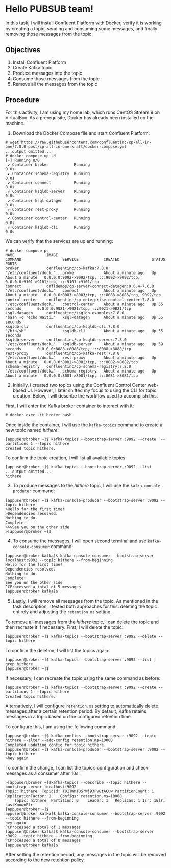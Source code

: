 # Hello PUBSUB team! 

In this task, I will install Confluent Platform with Docker, verify it is working by creating a topic, sending and consuming some messages, and finally removing those messages from the topic.

## Objectives 

1. Install Confluent Platform
2. Create Kafka topic
3. Produce messages into the topic
4. Consume those messages from the topic
5. Remove all the messages from the topic

## Procedure 

For this activity, I am using my home lab, which runs CentOS Stream 9 on VirtualBox. As a prerequisite, Docker has already been installed on the machine.  

1. Download the Docker Compose file and start Confluent Platform:

```
# wget https://raw.githubusercontent.com/confluentinc/cp-all-in-one/7.8.0-post/cp-all-in-one-kraft/docker-compose.yml
...output omitted...
# docker compose up -d
[+] Running 8/8
 ✔ Container broker           Running                                                                                                                    0.0s 
 ✔ Container schema-registry  Running                                                                                                                    0.0s 
 ✔ Container connect          Running                                                                                                                    0.0s 
 ✔ Container ksqldb-server    Running                                                                                                                    0.0s 
 ✔ Container ksql-datagen     Running                                                                                                                    0.0s 
 ✔ Container rest-proxy       Running                                                                                                                    0.0s 
 ✔ Container control-center   Running                                                                                                                    0.0s 
 ✔ Container ksqldb-cli       Running                                                                                                                    0.0s
```

We can verify that the services are up and running:

```
# docker compose ps
NAME              IMAGE                                             COMMAND                  SERVICE           CREATED              STATUS              PORTS
broker            confluentinc/cp-kafka:7.8.0                       "/etc/confluent/dock…"   broker            About a minute ago   Up About a minute   0.0.0.0:9092->9092/tcp, :::9092->9092/tcp, 0.0.0.0:9101->9101/tcp, :::9101->9101/tcp
connect           cnfldemos/cp-server-connect-datagen:0.6.4-7.6.0   "/etc/confluent/dock…"   connect           About a minute ago   Up About a minute   0.0.0.0:8083->8083/tcp, :::8083->8083/tcp, 9092/tcp
control-center    confluentinc/cp-enterprise-control-center:7.8.0   "/etc/confluent/dock…"   control-center    About a minute ago   Up 55 seconds       0.0.0.0:9021->9021/tcp, :::9021->9021/tcp
ksql-datagen      confluentinc/ksqldb-examples:7.8.0                "bash -c 'echo Waiti…"   ksql-datagen      About a minute ago   Up 55 seconds       
ksqldb-cli        confluentinc/cp-ksqldb-cli:7.8.0                  "/bin/sh"                ksqldb-cli        About a minute ago   Up 55 seconds       
ksqldb-server     confluentinc/cp-ksqldb-server:7.8.0               "/etc/confluent/dock…"   ksqldb-server     About a minute ago   Up 59 seconds       0.0.0.0:8088->8088/tcp, :::8088->8088/tcp
rest-proxy        confluentinc/cp-kafka-rest:7.8.0                  "/etc/confluent/dock…"   rest-proxy        About a minute ago   Up About a minute   0.0.0.0:8082->8082/tcp, :::8082->8082/tcp
schema-registry   confluentinc/cp-schema-registry:7.8.0             "/etc/confluent/dock…"   schema-registry   About a minute ago   Up About a minute   0.0.0.0:8081->8081/tcp, :::8081->8081/tcp
```

2. Initially, I created two topics using the Confluent Control Center web-based UI. However, I later shifted my focus to using the CLI for topic creation. Below, I will describe the workflow used to accomplish this.

First, I will enter the Kafka broker container to interact with it:

```
# docker exec -it broker bash
```

Once inside the container, I will use the ```kafka-topics``` command to create a new topic named _hithere_:

```
[appuser@broker ~]$ kafka-topics --bootstrap-server :9092 --create  --partitions 1 --topic hithere
Created topic hithere.
```

To confirm the topic creation, I will list all available topics:

```
[appuser@broker ~]$ kafka-topics --bootstrap-server :9092 --list
...output omitted...
hithere
```

3. To produce messages to the _hithere_ topic, I will use the ```kafka-console-producer``` command:

```
[appuser@broker ~]$ kafka-console-producer --bootstrap-server :9092 --topic hithere
>Hello for the first time!
>Dependencies resolved.
Nothing to do.
Complete!
>>>See you on the other side
>[appuser@broker ~]$ 
```

4. To consume the messages, I will open second terminal and use ```kafka-console-consumer``` command:

```
[appuser@broker kafka]$ kafka-console-consumer --bootstrap-server localhost:9092 --topic hithere --from-beginning
Hello for the first time!
Dependencies resolved.
Nothing to do.
Complete!
See you on the other side
^CProcessed a total of 5 messages
[appuser@broker kafka]$ 
```

5. Lastly, I will remove all messages from the topic. As mentioned in the task description, I tested both approaches for this: deleting the topic entirely and adjusting the ```retention.ms``` setting. 

To remove all messages from the _hithere_ topic, I can delete the topic and then recreate it if necessary. First, I will delete the topic:

```
[appuser@broker ~]$ kafka-topics --bootstrap-server :9092 --delete --topic hithere
```

To confirm the deletion, I will list the topics again:

```
[appuser@broker ~]$ kafka-topics --bootstrap-server :9092 --list | grep hithere
[appuser@broker ~]$ 
```

If necessary, I can recreate the topic using the same command as before:

```
[appuser@broker ~]$ kafka-topics --bootstrap-server :9092 --create --partitions 1 --topic hithere 
Created topic hithere.
```

Alternatively, I will configure ```retention.ms``` setting to automatically delete messages after a certain retention period. By default, Kafka retains messages in a topic based on the configured retention time.

To configure this, I am using the following command:

```
[appuser@broker ~]$ kafka-configs --bootstrap-server :9092 --topic hithere --alter --add-config retention.ms=10000
Completed updating config for topic hithere.
[appuser@broker ~]$ kafka-console-producer --bootstrap-server :9092 --topic hithere
>hey again
```

To confirm the change, I can list the topic’s configuration and check messages as a consumer after 10s:

```
>[appuser@broker ~]$kafka-topics --describe --topic hithere --bootstrap-server localhost:9092 
Topic: hithere	TopicId: T01TWMTOSrWj93PV8tACuw	PartitionCount: 1	ReplicationFactor: 1	Configs: retention.ms=10000
	Topic: hithere	Partition: 0	Leader: 1	Replicas: 1	Isr: 1Elr: 	LastKnownElr: 
[appuser@broker ~]$
appuser@broker kafka]$ kafka-console-consumer --bootstrap-server :9092 --topic hithere --from-beginning
hey again
^CProcessed a total of 1 messages
[appuser@broker kafka]$ kafka-console-consumer --bootstrap-server :9092 --topic hithere --from-beginning
^CProcessed a total of 0 messages
[appuser@broker kafka]$ 
```

After setting the retention period, any messages in the topic will be removed according to the new retention policy.
